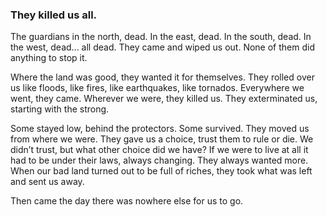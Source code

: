 ### They killed us all.

The guardians in the north, dead. In the east, dead. In the south, dead. In the west, dead... all dead. They came and wiped us out. None of them did anything to stop it.

Where the land was good, they wanted it for themselves. They rolled over us like floods, like fires, like earthquakes, like tornados. Everywhere we went, they came. Wherever we were, they killed us. They exterminated us, starting with the strong. 

Some stayed low, behind the protectors. Some survived. They moved us from where we were. They gave us a choice, trust them to rule or die. We didn’t trust, but what other choice did we have? If we were to live at all it had to be under their laws, always changing. They always wanted more. When our bad land turned out to be full of riches, they took what was left and sent us away. 

Then came the day there was nowhere else for us to go.